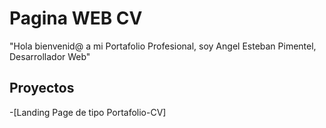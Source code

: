 # Pagina WEB CV

"Hola bienvenid@ a mi Portafolio Profesional, soy Angel Esteban Pimentel, Desarrollador Web"

## Proyectos

-[Landing Page de tipo Portafolio-CV]
